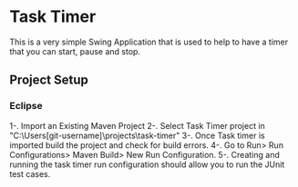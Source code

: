 # Task Timer

This is a very simple Swing Application that is used to help to have a timer that you can start, pause and stop.

## Project Setup

### Eclipse

1-. Import an Existing Maven Project
2-. Select Task Timer project in "C:\Users\[git-username]\projects\task-timer"
3-. Once Task timer is imported build the project and check for build errors.
4-. Go to Run> Run Configurations> Maven Build> New Run Configuration.
5-. Creating and running the task timer run configuration should allow you to run the JUnit test cases.
